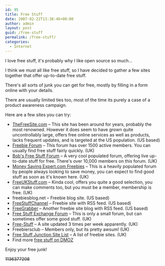 ```yaml
---
id: 95
title: Free Stuff
date: 2007-02-22T13:38:46+00:00
author: admin
layout: post
guid: /free-stuff
permalink: /free-stuff/
categories:
  - Internet
---
```

<p class="lead">
  I love free stuff, it's probably why I like open source so much&#8230;
</p>

I think we must all like free stuff, so I have decided to gather a few sites together that offer up-to-date free stuff.

There's all sorts of junk you can get for free, mostly by filling in a form online with your details.

There are usually limited ties too, most of the time its purely a case of a product awareness campaign.

Here are a few sites you can try:

  * [TheFreeSite.com](http://www.thefreesite.com/) &#8211; This site has been around for years, probably the most renowned. However it does seem to have grown quite uncontrollably large, offers free online services as well as products, lacks frequent updates, and is targeted at the US population. (US based)
  * [Freebie Forum](http://www.freebieforum.co.uk/) &#8211; This forum has over 1500 active members. You can usually find free stuff fairly quickly. (UK)
  * [Bob's Free Stuff Forum](http://www.bobsfreestuffforum.co.uk/) &#8211; A very cool populated forum, offering live up-to-date stuff for free. There's over 10,000 members on this forum. (UK)
  * [Money Saving Expert.com Freebies](http://forums.moneysavingexpert.com/forumdisplay.html?f=37) &#8211; This is a heavily populated forum by people always looking to save money, you can expect to find good stuff as soon as it's known here. (UK)
  * [FreeUKStuff.com](http://www.freeukstuff.com/) &#8211; Kinda cool, offers you quite a good selection, you can make comments too, but you must be a member, membership is free. (UK)
  * freebiesblog.net &#8211; Freebie blog site. (US based)
  * [FreeStuffChannel](http://www.freestuffchannel.com/) &#8211; Freebie site with RSS feed. (US based)
  * [FreeGrabber](http://www.freegrabber.com/) &#8211; Another freebie site blog with RSS feed. (US based)
  * [Free Stuff Exchange Forum](http://www.exchange.free-stuff.me.uk/) &#8211; This is only a small forum, but can sometimes offer some good stuff. (UK)
  * [Free-Stuff](http://www.free-stuff.co.uk/) &#8211; A site updated 3 times per week apparently. (UK)
  * Freebiersclub &#8211; Members only, but its pretty awsum! (UK)
  * [Free Stuff Junction Site List](http://www.freestuffjunction.co.uk/top/) &#8211; A list of freebie sites. (UK)
  * Find more [free stuff on DMOZ](http://www.dmoz.com/Computers/Internet/On_the_Web/Free_Stuff/Link_Pages/)

Enjoy your free junk!

<strike>1136377208</strike>